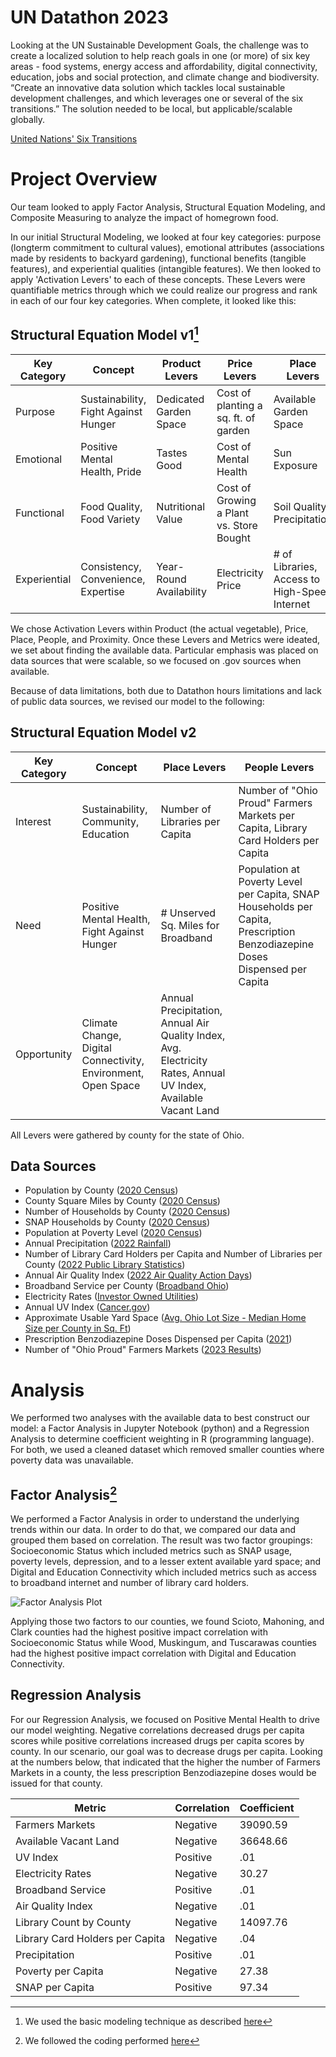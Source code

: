 # UN Datathon 2023 

Looking at the UN Sustainable Development Goals, the challenge was to create a localized solution to help reach goals in one (or more) of six key areas - food systems, energy access and affordability, digital connectivity, education, jobs and social protection, and climate change and biodiversity. “Create an innovative data solution which tackles local sustainable development challenges, and which leverages one or several of the six transitions.” The solution needed to be local, but applicable/scalable globally. 

[United Nations' Six Transitions](https://unsdg.un.org/resources/six-transitions-investment-pathways-deliver-sdgs)

# Project Overview

Our team looked to apply Factor Analysis, Structural Equation Modeling, and Composite Measuring to analyze the impact of homegrown food. 

In our initial Structural Modeling, we looked at four key categories: purpose (longterm commitment to cultural values), emotional attributes (associations made by residents to backyard gardening), functional benefits (tangible features), and experiential qualities (intangible features). We then looked to apply 'Activation Levers' to each of these concepts. These Levers were quantifiable metrics through which we could realize our progress and rank in each of our four key categories. When complete, it looked like this:

## Structural Equation Model v1[^1]

| Key Category  | Concept       | Product Levers       | Price Levers        | Place Levers        | People Levers       | Proximity Levers    |
| ------------- | ------------- | ------------- | ------------- | ------------- | ------------- | ------------- | 
| Purpose       | Sustainability, Fight Against Hunger  | Dedicated Garden Space  | Cost of planting a sq. ft. of garden  | Available Garden Space  | Garden Outreach Programming  | # of Garden Centers (proximity)  | 
| Emotional     | Positive Mental Health, Pride  | Tastes Good  | Cost of Mental Health  | Sun Exposure  | Sentiment  | Walk Score  |
| Functional    | Food Quality, Food Variety  | Nutritional Value  | Cost of Growing a Plant vs. Store Bought  | Soil Quality, Precipitation  | # of Farmers Markets  | Public Transportation  |
| Experiential  | Consistency, Convenience, Expertise  | Year-Round Availability  | Electricity Price | # of Libraries, Access to High-Speed Internet  | # of Community Gardens  | # of Grocery Stores (proximity)  |

We chose Activation Levers within Product (the actual vegetable), Price, Place, People, and Proximity. Once these Levers and Metrics were ideated, we set about finding the available data. Particular emphasis was placed on data sources that were scalable, so we focused on .gov sources when available. 

Because of data limitations, both due to Datathon hours limitations and lack of public data sources, we revised our model to the following:

## Structural Equation Model v2

| Key Category  | Concept       | Place Levers  | People Levers | 
| ------------- | ------------- | ------------- | ------------- | 
| Interest      | Sustainability, Community, Education  | Number of Libraries per Capita  | Number of "Ohio Proud" Farmers Markets per Capita, Library Card Holders per Capita  | 
| Need     | Positive Mental Health, Fight Against Hunger  | # Unserved Sq. Miles for Broadband | Population at Poverty Level per Capita, SNAP Households per Capita, Prescription Benzodiazepine Doses Dispensed per Capita |
| Opportunity    | Climate Change, Digital Connectivity, Environment, Open Space  | Annual Precipitation, Annual Air Quality Index, Avg. Electricity Rates, Annual UV Index, Available Vacant Land | | 

All Levers were gathered by county for the state of Ohio.

## Data Sources

- Population by County ([2020 Census](https://www.census.gov/programs-surveys/decennial-census/decade/2020/2020-census-main.html))
- County Square Miles by County ([2020 Census](https://www.census.gov/programs-surveys/decennial-census/decade/2020/2020-census-main.html))
- Number of Households by County ([2020 Census](https://www.census.gov/programs-surveys/decennial-census/decade/2020/2020-census-main.html))
- SNAP Households by County ([2020 Census](https://www.google.com/url?q=https://data.census.gov/table/ACSST1Y2022.S2201?t%3DIncome%2Band%2BPoverty:SNAP/Food%2BStamps%26g%3D040XX00US39$0500000&sa=D&source=editors&ust=1699192183976336&usg=AOvVaw1YFlfxb-rm3O-PVWJXJewp))
- Population at Poverty Level ([2020 Census](https://www.census.gov/programs-surveys/decennial-census/decade/2020/2020-census-main.html))
- Annual Precipitation ([2022 Rainfall](https://www.google.com/url?q=https://www.ncei.noaa.gov/access/monitoring/climate-at-a-glance/county/mapping/33/pcp/202301/12/value&sa=D&source=editors&ust=1699192183977390&usg=AOvVaw2bd_gkzJHsM_AOdoKNFxGR))
- Number of Library Card Holders per Capita and Number of Libraries per County ([2022 Public Library Statistics](https://www.google.com/url?q=https://library.ohio.gov/libraries/ohio-public-library-statistics/stats-and-reports&sa=D&source=editors&ust=1699192183977718&usg=AOvVaw0zhbHAqsTdIuqmzBC_Pu8s))
- Annual Air Quality Index ([2022 Air Quality Action Days](https://www.google.com/url?q=https://www.epa.gov/ghgreporting/data-sets&sa=D&source=editors&ust=1699192183978247&usg=AOvVaw0TPXh1ID0m_g2elWZjh5hJ))
- Broadband Service per County ([Broadband Ohio](https://www.google.com/url?q=https://broadband.ohio.gov/view-maps/ohios-broadband-availability-gaps&sa=D&source=editors&ust=1699192183978709&usg=AOvVaw2ahuwM8pyUK1jE9PkMnQWe))
- Electricity Rates ([Investor Owned Utilities](https://www.google.com/url?q=https://catalog.data.gov/dataset/u-s-electric-utility-companies-and-rates-look-up-by-zipcode-2020&sa=D&source=editors&ust=1699192183979613&usg=AOvVaw2LqbIb9Api9sVVfAgpJ-wL))
- Annual UV Index ([Cancer.gov](https://www.google.com/url?q=https://gis.cancer.gov/tools/uv-exposure/&sa=D&source=editors&ust=1699192183979011&usg=AOvVaw1GVHDAf32bbh6ZBPN7cEN7))
- Approximate Usable Yard Space ([Avg. Ohio Lot Size - Median Home Size per County in Sq. Ft](https://www.google.com/url?q=https://www.realtor.com/research/data/&sa=D&source=editors&ust=1699192183981195&usg=AOvVaw1x4zmht95GSw5nKVdgKoOw))
- Prescription Benzodiazepine Doses Dispensed per Capita ([2021](https://www.google.com/url?q=https://mha.ohio.gov/static/ResearchandData/DashboardsAndMaps/Maps/BenzoDosesperCapita2021.pdf&sa=D&source=editors&ust=1699192183980888&usg=AOvVaw0H9JekFH_d-M_a5czTtzFu))
- Number of "Ohio Proud" Farmers Markets ([2023 Results](https://www.google.com/url?q=http://ohioproud.org/farm-markets-all/farmers-market-search/find-a-farmers-market/%23!directory/map&sa=D&source=editors&ust=1699192183980241&usg=AOvVaw3Fb2vYnpGiK3opAdcQQa4K))


# Analysis

We performed two analyses with the available data to best construct our model: a Factor Analysis in Jupyter Notebook (python) and a Regression Analysis to determine coefficient weighting in R (programming language). For both, we used a cleaned dataset which removed smaller counties where poverty data was unavailable. 

## Factor Analysis[^2]

We performed a Factor Analysis in order to understand the underlying trends within our data. In order to do that, we compared our data and grouped them based on correlation. The result was two factor groupings: Socioeconomic Status which included metrics such as SNAP usage, poverty levels, depression, and to a lesser extent available yard space; and Digital and Education Connectivity which included metrics such as access to broadband internet and number of library card holders.

![Factor Analysis Plot](https://github.com/scatterplotsandtea/un_datathon_2023/assets/112765834/5a455f5e-e9f4-46c3-bf9e-2d7c2fcb7a2f)

Applying those two factors to our counties, we found Scioto, Mahoning, and Clark counties had the highest positive impact correlation with Socioeconomic Status while Wood, Muskingum, and Tuscarawas counties had the highest positive impact correlation with Digital and Education Connectivity.

## Regression Analysis

For our Regression Analysis, we focused on Positive Mental Health to drive our model weighting. Negative correlations decreased drugs per capita scores while positive correlations increased drugs per capita scores by county. In our scenario, our goal was to decrease drugs per capita. Looking at the numbers below, that indicated that the higher the number of Farmers Markets in a county, the less prescription Benzodiazepine doses would be issued for that county. 

| Metric | Correlation | Coefficient |
| ------------- | ------------- | ------------- | 
| Farmers Markets | Negative | 39090.59 |
| Available Vacant Land | Negative | 36648.66 |
| UV Index | Positive | .01 |
| Electricity Rates | Negative | 30.27 |
| Broadband Service | Positive | .01 |
| Air Quality Index | Negative | .01 |
| Library Count by County | Negative | 14097.76 |
| Library Card Holders per Capita | Negative | .04 |
| Precipitation | Positive | .01 |
| Poverty per Capita | Negative | 27.38 |
| SNAP per Capita | Positive | 97.34 |

[^1]: We used the basic modeling technique as described [here](https://hbr.org/2023/05/how-brand-building-and-performance-marketing-can-work-together)
[^2]: We followed the coding performed [here](https://medium.com/gitconnected/factor-analysis-for-marketing-with-python-f51fbf460c30)

